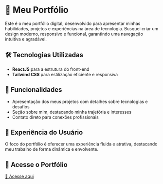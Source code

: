 # 🚀 Meu Portfólio   

Este é o meu portfólio digital, desenvolvido para apresentar minhas habilidades, projetos e experiências na área de tecnologia. Busquei criar um design moderno, responsivo e funcional, garantindo uma navegação intuitiva e agradável.

## 🛠️ Tecnologias Utilizadas  
- **ReactJS** para a estrutura do front-end  
- **Tailwind CSS** para estilização eficiente e responsiva  

## 📌 Funcionalidades  
- Apresentação dos meus projetos com detalhes sobre tecnologias e desafios  
- Seção sobre mim, destacando minha trajetória e interesses  
- Contato direto para conexões profissionais  

## 🚀 Experiência do Usuário  
O foco do portfólio é oferecer uma experiência fluida e atrativa, destacando meu trabalho de forma dinâmica e envolvente.  

## 🔗 Acesse o Portfólio  
[🔗 Acesse aqui](https://my-portfo-git-583ded-hebert-henrique-barboza-de-britos-projects.vercel.app/#)  
